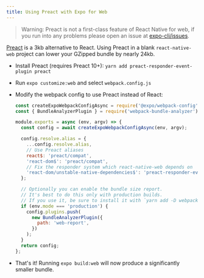 ```yaml
---
title: Using Preact with Expo for Web
---
```


> Warning: Preact is not a first-class feature of React Native for web, if you run into any problems please open an issue at [expo-cli/issues](https://github.com/expo/expo-cli/issues).

[Preact](https://preactjs.com/) is a 3kb alternative to React. Using Preact in a blank `react-native-web` project can lower your GZipped bundle by nearly 24kb.

- Install Preact (requires Preact 10+): `yarn add preact-responder-event-plugin preact`
- Run `expo customize:web` and select `webpack.config.js`
- Modify the webpack config to use Preact instead of React:

  ```js
  const createExpoWebpackConfigAsync = require('@expo/webpack-config');
  const { BundleAnalyzerPlugin } = require('webpack-bundle-analyzer');

  module.exports = async (env, argv) => {
    const config = await createExpoWebpackConfigAsync(env, argv);

    config.resolve.alias = {
      ...config.resolve.alias,
      // Use Preact aliases
      react$: 'preact/compat',
      'react-dom$': 'preact/compat',
      // Fix the responder system which react-native-web depends on
      'react-dom/unstable-native-dependencies$': 'preact-responder-event-plugin',
    };

    // Optionally you can enable the bundle size report.
    // It's best to do this only with production builds.
    // If you use it, be sure to install it with `yarn add -D webpack-bundle-analyzer`
    if (env.mode === 'production') {
      config.plugins.push(
        new BundleAnalyzerPlugin({
          path: 'web-report',
        })
      );
    }
    return config;
  };
  ```

- That's it! Running `expo build:web` will now produce a significantly smaller bundle.
